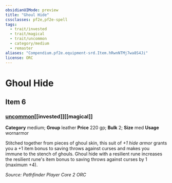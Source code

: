 ```yaml
---
obsidianUIMode: preview
title: "Ghoul Hide"
cssclasses: pf2e,pf2e-spell
tags:
  - trait/invested
  - trait/magical
  - trait/uncommon
  - category/medium
  - remaster
aliases: "Compendium.pf2e.equipment-srd.Item.hRwnNTMj7wa8S4Ji"
license: ORC
---
```

# Ghoul Hide
## Item 6
### [uncommon](uncommon "Uncommon Rarity Trait")[[invested]][[magical]]

**Category** medium; **Group** leather
**Price** 220 gp; 
**Bulk** 2; **Size** med
**Usage** wornarmor

Stitched together from pieces of ghoul skin, this suit of _+1 hide armor_ grants you a +1 item bonus to saving throws against curses and makes you immune to the stench of ghouls. Ghoul hide with a resilient rune increases the resilient rune's item bonus to saving throws against curses by 1 (maximum +4).

*Source: Pathfinder Player Core 2*
*ORC*